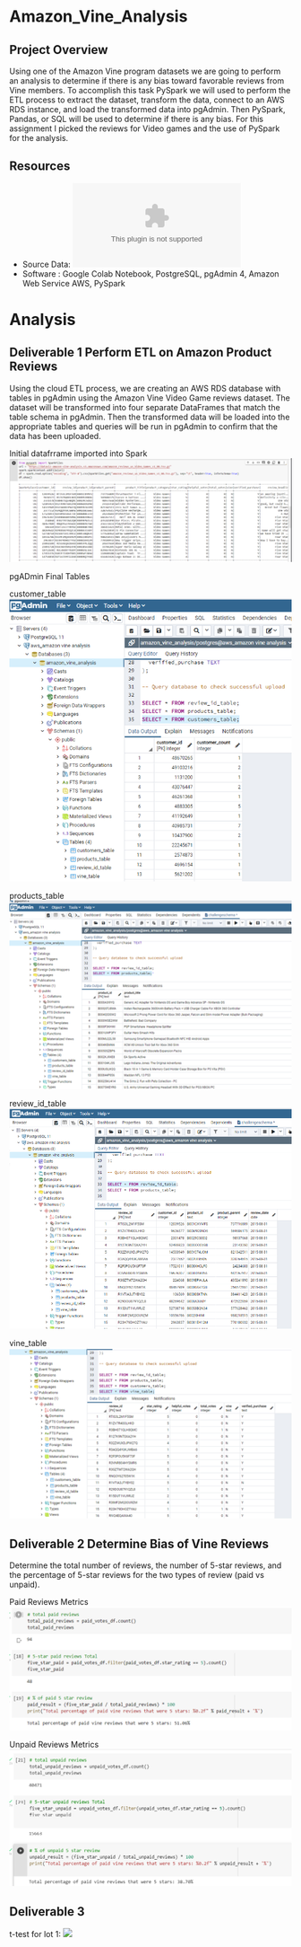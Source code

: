 # Amazon_Vine_Analysis

## Project Overview
Using one of the Amazon Vine program datasets we are going to perform an analysis to determine if there is any bias toward favorable reviews from Vine members.  To accomplish this task PySpark we will used to perform the ETL process to extract the dataset, transform the data, connect to an AWS RDS instance, and load the transformed data into pgAdmin. Then PySpark, Pandas, or SQL will be used to determine if there is any bias.
For this assignment I picked the reviews for Video games and the use of PySpark for the analysis.

## Resources
* Source Data: ![Amazon Vine Video Game Reviews](https://s3.amazonaws.com/amazon-reviews-pds/tsv/amazon_reviews_us_Video_Games_v1_00.tsv.gz)
* Software : Google Colab Notebook, PostgreSQL, pgAdmin 4, Amazon Web Service AWS, PySpark

# Analysis

## Deliverable 1 Perform ETL on Amazon Product Reviews
Using the cloud ETL process, we are creating an AWS RDS database with tables in pgAdmin using the Amazon Vine Video Game reviews dataset. The dataset will be transformed into four separate DataFrames that match the table schema in pgAdmin. Then the transformed data will be loaded into the appropriate tables and queries will be run in pgAdmin to confirm that the data has been uploaded.

Initial datafrrame imported into Spark
![](https://github.com/timbialek/Amazon_Vine_Analysis/blob/main/Resources/PySpark%20File%20Import%20from%20S3%20bucket.PNG)

pgADmin Final Tables

customer_table
![](https://github.com/timbialek/Amazon_Vine_Analysis/blob/main/Resources/customers_table%20in%20pgAdmin.PNG)

products_table
![](https://github.com/timbialek/Amazon_Vine_Analysis/blob/main/Resources/product_table%20in%20pgAdmin.PNG)

review_id_table
![](https://github.com/timbialek/Amazon_Vine_Analysis/blob/main/Resources/review_id%20table%20in%20pgAdmin.PNG)

vine_table
![](https://github.com/timbialek/Amazon_Vine_Analysis/blob/main/Resources/vine_table%20in%20pgAdmin.PNG)

## Deliverable 2 Determine Bias of Vine Reviews

Determine the total number of reviews, the number of 5-star reviews, and the percentage of 5-star reviews for the two types of review (paid vs unpaid).

Paid Reviews Metrics
![](https://github.com/timbialek/Amazon_Vine_Analysis/blob/main/Resources/paid_reviews_metrics.PNG)

Unpaid Reviews Metrics
![](https://github.com/timbialek/Amazon_Vine_Analysis/blob/main/Resources/unpaid_reviews_metrics.PNG)



## Deliverable 3


t-test for lot 1:
![](https://gihub.com/timbialek/MechaCar_Statistical_Analysis/blob/main/Resources/t-test_lot_1.png)
